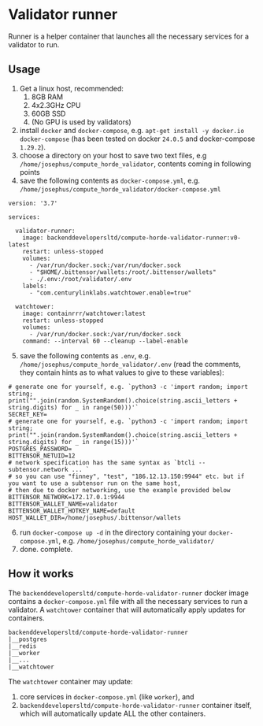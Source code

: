 # Validator runner

Runner is a helper container that launches all the necessary services for a validator to run.

## Usage

1. Get a linux host, recommended:
   1. 8GB RAM
   2. 4x2.3GHz CPU
   3. 60GB SSD
   4. (No GPU is used by validators)
2. install `docker` and `docker-compose`, e.g. `apt-get install -y docker.io docker-compose`
   (has been tested on docker `24.0.5` and docker-compose `1.29.2`).
3. choose a directory on your host to save two text files, e.g `/home/josephus/compute_horde_validator`, contents
   coming in following points
4. save the following contents as `docker-compose.yml`, e.g. `/home/josephus/compute_horde_validator/docker-compose.yml`

```
version: '3.7'

services:
    
  validator-runner:
    image: backenddevelopersltd/compute-horde-validator-runner:v0-latest
    restart: unless-stopped
    volumes:
      - /var/run/docker.sock:/var/run/docker.sock
      - "$HOME/.bittensor/wallets:/root/.bittensor/wallets"
      - ./.env:/root/validator/.env
    labels:
      - "com.centurylinklabs.watchtower.enable=true"

  watchtower:
    image: containrrr/watchtower:latest
    restart: unless-stopped
    volumes:
      - /var/run/docker.sock:/var/run/docker.sock
    command: --interval 60 --cleanup --label-enable

```

5. save the following contents as `.env`, e.g. `/home/josephus/compute_horde_validator/.env` (read the comments,
   they contain hints as to what values to give to these variables):

```
# generate one for yourself, e.g. `python3 -c 'import random; import string; print("".join(random.SystemRandom().choice(string.ascii_letters + string.digits) for _ in range(50)))'`
SECRET_KEY=
# generate one for yourself, e.g. `python3 -c 'import random; import string; print("".join(random.SystemRandom().choice(string.ascii_letters + string.digits) for _ in range(15)))'`
POSTGRES_PASSWORD=
BITTENSOR_NETUID=12
# network specification has the same syntax as `btcli --subtensor.network ... `
# so you can use "finney", "test", "186.12.13.150:9944" etc. but if you want to use a subtensor run on the same host,
# then due to docker networking, use the example provided below
BITTENSOR_NETWORK=172.17.0.1:9944
BITTENSOR_WALLET_NAME=validator
BITTENSOR_WALLET_HOTKEY_NAME=default
HOST_WALLET_DIR=/home/josephus/.bittensor/wallets
```
6. run `docker-compose up -d` in the directory containing your `docker-compose.yml`, 
   e.g. `/home/josephus/compute_horde_validator/`
7. done. complete.

## How it works

The `backenddevelopersltd/compute-horde-validator-runner` docker image contains a `docker-compose.yml` file with all the necessary services to run a validator. 
A `watchtower` container that will automatically apply updates for containers.

```
backenddevelopersltd/compute-horde-validator-runner
|__postgres
|__redis
|__worker
|__...
|__watchtower
```

The `watchtower` container may update:
1) core services in `docker-compose.yml` (like `worker`), and
2) `backenddevelopersltd/compute-horde-validator-runner` container itself, which will automatically update ALL the other containers.
